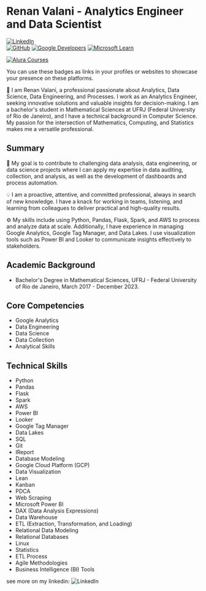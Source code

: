 # Renan Valani - Analytics Engineer and Data Scientist

[![LinkedIn](https://img.shields.io/badge/LinkedIn-renanvalani-blue?style=flat&logo=linkedin)](https://www.linkedin.com/in/renanvalani/)  
[![GitHub](https://img.shields.io/badge/GitHub-revalani-black?style=flat&logo=github)](https://github.com/revalani)
[![Google Developers](https://img.shields.io/badge/Google%20Developers-revalani-black?style=flat&logo=google)](https://developers.google.com/profile/u/105819554383170686110)
[![Microsoft Learn](https://img.shields.io/badge/Microsoft%20Learn-renanvalani-blue?style=flat&logo=microsoft)](https://learn.microsoft.com/en-us/contributors/renanvalani)

[![Alura Courses](https://img.shields.io/badge/Alura%20Courses-renanvalani-blue?style=flat&logo=alura)](https://cursos.alura.com.br/user/renanvalani)

You can use these badges as links in your profiles or websites to showcase your presence on these platforms.

🚀 I am Renan Valani, a professional passionate about Analytics, Data Science, Data Engineering, and Processes. I work as an Analytics Engineer, seeking innovative solutions and valuable insights for decision-making. I am a bachelor's student in Mathematical Sciences at UFRJ (Federal University of Rio de Janeiro), and I have a technical background in Computer Science. My passion for the intersection of Mathematics, Computing, and Statistics makes me a versatile professional.

## Summary

💼 My goal is to contribute to challenging data analysis, data engineering, or data science projects where I can apply my expertise in data auditing, collection, and analysis, as well as the development of dashboards and process automation.

💡 I am a proactive, attentive, and committed professional, always in search of new knowledge. I have a knack for working in teams, listening, and learning from colleagues to deliver practical and high-quality results.

⚙️ My skills include using Python, Pandas, Flask, Spark, and AWS to process and analyze data at scale. Additionally, I have experience in managing Google Analytics, Google Tag Manager, and Data Lakes. I use visualization tools such as Power BI and Looker to communicate insights effectively to stakeholders.

## Academic Background

- Bachelor's Degree in Mathematical Sciences, UFRJ - Federal University of Rio de Janeiro, March 2017 - December 2023.

## Core Competencies

- Google Analytics
- Data Engineering
- Data Science
- Data Collection
- Analytical Skills

## Technical Skills

- Python
- Pandas
- Flask
- Spark
- AWS
- Power BI
- Looker
- Google Tag Manager
- Data Lakes
- SQL
- Git
- IReport
- Database Modeling
- Google Cloud Platform (GCP)
- Data Visualization
- Lean
- Kanban
- PDCA
- Web Scraping
- Microsoft Power BI
- DAX (Data Analysis Expressions)
- Data Warehouse
- ETL (Extraction, Transformation, and Loading)
- Relational Data Modeling
- Relational Databases
- Linux
- Statistics
- ETL Process
- Agile Methodologies
- Business Intelligence (BI) Tools

see more on my linkedin: ![LinkedIn](https://img.shields.io/badge/LinkedIn-renanvalani-blue?style=flat&logo=linkedin)



<!--
**revalani/revalani** is a ✨ _special_ ✨ repository because its `README.md` (this file) appears on your GitHub profile.

Here are some ideas to get you started:

- 🔭 I’m currently working on ...
- 🌱 I’m currently learning ...
- 👯 I’m looking to collaborate on ...
- 🤔 I’m looking for help with ...
- 💬 Ask me about ...
- 📫 How to reach me: ...
- 😄 Pronouns: ...
- ⚡ Fun fact: ...
-->
